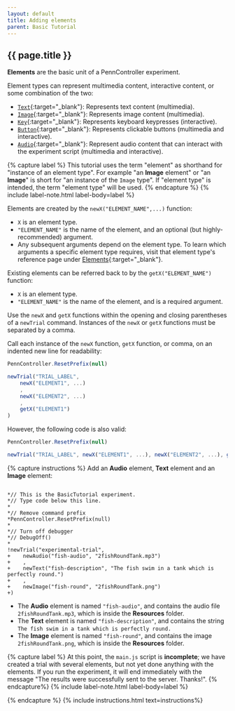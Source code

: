 ```yaml
---
layout: default
title: Adding elements
parent: Basic Tutorial
---
```


## {{ page.title }}

**Elements** are the basic unit of a PennController experiment. 

Element types can represent multimedia content, interactive content, or some combination of the two:

+ [`Text`]({{site.baseurl}}/docs/elements/text){:target="_blank"}: Represents text content (multimedia).
+ [`Image`]({{site.baseurl}}/docs/elements/image){:target="_blank"}: Represents image content (multimedia).
+ [`Key`]({{site.baseurl}}/docs/elements/key){:target="_blank"}: Represents keyboard keypresses (interactive).
+ [`Button`]({{site.baseurl}}/docs/elements/button){:target="_blank"}: Represents clickable buttons (multimedia and interactive).
+ [`Audio`]({{site.baseurl}}/docs/elements/audio){:target="_blank"}: Represent audio content that can interact with the experiment script (multimedia and interactive).

{% capture label %}
This tutorial uses the term "element" as shorthand for "instance of an element type". For example "an **Image** element" or "an **Image**" is short for "an instance of the `Image` type". If "element type" is intended, the term "element type" will be used.
{% endcapture %}
{% include label-note.html label-body=label  %}

Elements are created by the `newX("ELEMENT_NAME",...)` function:

+ `X` is an element type.
+ `"ELEMENT_NAME"` is the name of the element, and an optional (but highly-recommended) argument.
+ Any subsequent arguments depend on the element type. To learn which arguments a specific element type requires, visit that element type's reference page under [Elements]({{site.baseurl}}/docs/elements){:target="_blank"}.

Existing elements can be referred back to by the `getX("ELEMENT_NAME")` function:

+ `X` is an element type.
+ `"ELEMENT_NAME"` is the name of the element, and is a required argument.

Use the `newX` and `getX` functions within the opening and closing parentheses of a `newTrial` command. Instances of the `newX` or `getX` functions must be separated by a comma.

Call each instance of the `newX` function, `getX` function, or comma, on an indented new line for readability:
```javascript
PennController.ResetPrefix(null)

newTrial("TRIAL_LABEL",
    newX("ELEMENT1", ...)
    ,
    newX("ELEMENT2", ...)
    ,
    getX("ELEMENT1")
)
```

However, the following code is also valid:
```javascript
PennController.ResetPrefix(null)

newTrial("TRIAL_LABEL", newX("ELEMENT1", ...), newX("ELEMENT2", ...), getX("ELEMENT1"))
```

{% capture instructions %}
Add an **Audio** element, **Text** element and an **Image** element:

<pre><code class="language-diff-javascript diff-highlight"> 
*// This is the BasicTutorial experiment.
*// Type code below this line.
*
*// Remove command prefix
*PennController.ResetPrefix(null)
*
*// Turn off debugger
*// DebugOff()
*
!newTrial("experimental-trial",
+    newAudio("fish-audio", "2fishRoundTank.mp3")
+    ,
+    newText("fish-description", "The fish swim in a tank which is perfectly round.")
+    ,
+    newImage("fish-round", "2fishRoundTank.png")    
+)
</code></pre>

+ The **Audio** element is named `"fish-audio"`, and contains the audio file `2fishRoundTank.mp3`, which is inside the **Resources** folder.
+ The **Text** element is named `"fish-description"`, and contains the string `The fish swim in a tank which is perfectly round.`
+ The **Image** element is named `"fish-round"`, and contains the image `2fishRoundTank.png`, which is inside the **Resources** folder.

{% capture label %}
At this point, the `main.js` script is **incomplete**; we have created a trial with several elements, but not yet done anything with the elements. If you run the experiment, it will end immediately with the message "The results were successfully sent to the server. Thanks!". 
{% endcapture%}
{% include label-note.html label-body=label %}

{% endcapture %}
{% include instructions.html text=instructions%}

